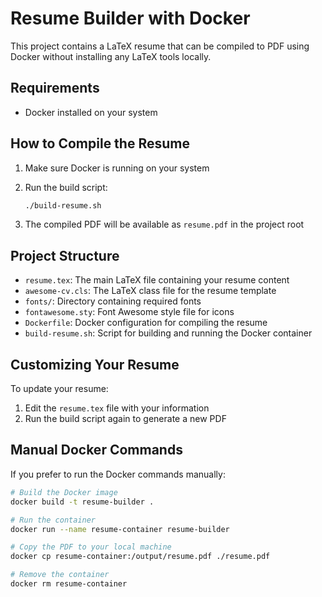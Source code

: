 # Resume Builder with Docker

This project contains a LaTeX resume that can be compiled to PDF using Docker without installing any LaTeX tools locally.

## Requirements

- Docker installed on your system

## How to Compile the Resume

1. Make sure Docker is running on your system
2. Run the build script:

   ```bash
   ./build-resume.sh
   ```

3. The compiled PDF will be available as `resume.pdf` in the project root

## Project Structure

- `resume.tex`: The main LaTeX file containing your resume content
- `awesome-cv.cls`: The LaTeX class file for the resume template
- `fonts/`: Directory containing required fonts
- `fontawesome.sty`: Font Awesome style file for icons
- `Dockerfile`: Docker configuration for compiling the resume
- `build-resume.sh`: Script for building and running the Docker container

## Customizing Your Resume

To update your resume:

1. Edit the `resume.tex` file with your information
2. Run the build script again to generate a new PDF

## Manual Docker Commands

If you prefer to run the Docker commands manually:

```bash
# Build the Docker image
docker build -t resume-builder .

# Run the container
docker run --name resume-container resume-builder

# Copy the PDF to your local machine
docker cp resume-container:/output/resume.pdf ./resume.pdf

# Remove the container
docker rm resume-container
```
